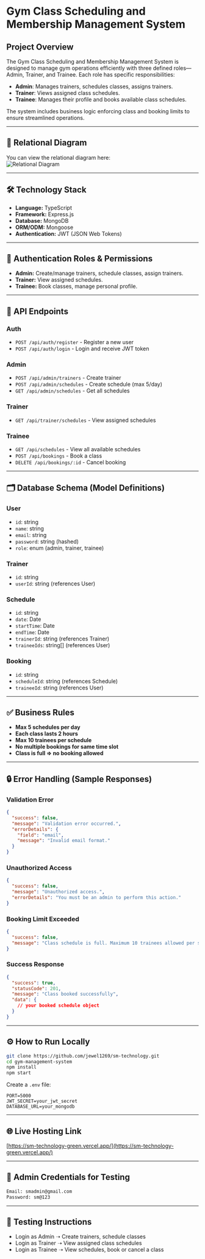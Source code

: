 # Gym Class Scheduling and Membership Management System

## Project Overview

The Gym Class Scheduling and Membership Management System is designed to manage gym operations efficiently with three defined roles—Admin, Trainer, and Trainee. Each role has specific responsibilities:

* **Admin**: Manages trainers, schedules classes, assigns trainers.
* **Trainer**: Views assigned class schedules.
* **Trainee**: Manages their profile and books available class schedules.

The system includes business logic enforcing class and booking limits to ensure streamlined operations.

---

## 🧩 Relational Diagram

You can view the relational diagram here:  
![Relational Diagram](https://github.com/jewel1269/sm-technology/blob/main/src/image/diagram.png?raw=true)


---

## 🛠️ Technology Stack

* **Language:** TypeScript
* **Framework:** Express.js
* **Database:** MongoDB 
* **ORM/ODM:**   Mongoose
* **Authentication:** JWT (JSON Web Tokens)

---

## 🔐 Authentication Roles & Permissions

* **Admin:** Create/manage trainers, schedule classes, assign trainers.
* **Trainer:** View assigned schedules.
* **Trainee:** Book classes, manage personal profile.

---

## 📘 API Endpoints

### Auth

* `POST /api/auth/register` - Register a new user
* `POST /api/auth/login` - Login and receive JWT token

### Admin

* `POST /api/admin/trainers` - Create trainer
* `POST /api/admin/schedules` - Create schedule (max 5/day)
* `GET /api/admin/schedules` - Get all schedules

### Trainer

* `GET /api/trainer/schedules` - View assigned schedules

### Trainee

* `GET /api/schedules` - View all available schedules
* `POST /api/bookings` - Book a class
* `DELETE /api/bookings/:id` - Cancel booking

---

## 🗂️ Database Schema (Model Definitions)

### User

* `id`: string
* `name`: string
* `email`: string
* `password`: string (hashed)
* `role`: enum (admin, trainer, trainee)

### Trainer

* `id`: string
* `userId`: string (references User)

### Schedule

* `id`: string
* `date`: Date
* `startTime`: Date
* `endTime`: Date
* `trainerId`: string (references Trainer)
* `traineeIds`: string\[] (references User)

### Booking

* `id`: string
* `scheduleId`: string (references Schedule)
* `traineeId`: string (references User)

---

## ✅ Business Rules

* **Max 5 schedules per day**
* **Each class lasts 2 hours**
* **Max 10 trainees per schedule**
* **No multiple bookings for same time slot**
* **Class is full => no booking allowed**

---

## 🔒 Error Handling (Sample Responses)

### Validation Error

```json
{
  "success": false,
  "message": "Validation error occurred.",
  "errorDetails": {
    "field": "email",
    "message": "Invalid email format."
  }
}
```

### Unauthorized Access

```json
{
  "success": false,
  "message": "Unauthorized access.",
  "errorDetails": "You must be an admin to perform this action."
}
```

### Booking Limit Exceeded

```json
{
  "success": false,
  "message": "Class schedule is full. Maximum 10 trainees allowed per schedule."
}
```

### Success Response

```json
{
  "success": true,
  "statusCode": 201,
  "message": "Class booked successfully",
  "data": {
    // your booked schedule object
  }
}
```

---

## ⚙️ How to Run Locally

```bash
git clone https://github.com/jewel1269/sm-technology.git
cd gym-management-system
npm install
npm start
```

Create a `.env` file:

```
PORT=5000
JWT_SECRET=your_jwt_secret
DATABASE_URL=your_mongodb
```

---

## 🌐 Live Hosting Link

[https://sm-technology-green.vercel.app/](https://sm-technology-green.vercel.app/)



---

## 🔑 Admin Credentials for Testing

```txt
Email: smadmin@gmail.com
Password: sm@123
```

---

## 🧪 Testing Instructions

* Login as Admin ➝ Create trainers, schedule classes
* Login as Trainer ➝ View assigned class schedules
* Login as Trainee ➝ View schedules, book or cancel a class


